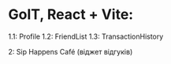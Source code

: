 # GoIT, React + Vite:

1.1: Profile
1.2: FriendList
1.3: TransactionHistory

2: Sip Happens Café (віджет відгуків)
